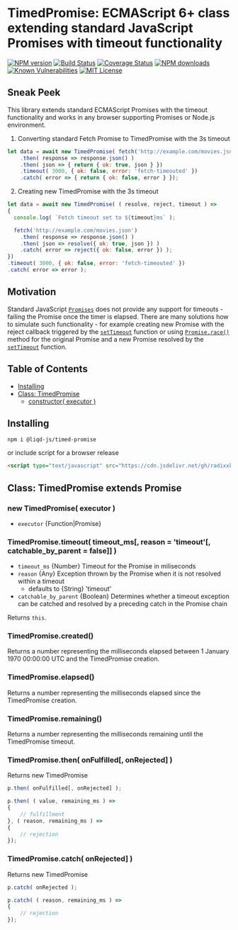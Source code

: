 # TimedPromise: ECMAScript 6+ class extending standard JavaScript Promises with timeout functionality

[![NPM version](https://img.shields.io/npm/v/@liqd-js/timed-promise.svg)](https://img.shields.io/npm/v/@liqd-js/timed-promise.svg)
[![Build Status](https://api.travis-ci.org/liqd-js/timed-promise.svg?branch=master)](hhttps://api.travis-ci.org/liqd-js/timed-promise.svg?branch=master)
[![Coverage Status](https://coveralls.io/repos/github/liqd-js/timed-promise/badge.svg?branch=master)](https://coveralls.io/repos/github/liqd-js/timed-promise/badge.svg?branch=master)
[![NPM downloads](https://img.shields.io/npm/dm/@liqd-js/timed-promise.svg)](https://img.shields.io/npm/dm/@liqd-js/timed-promise.svg)
[![Known Vulnerabilities](https://snyk.io/test/github/liqd-js/timed-promise/badge.svg?targetFile=package.json)](https://snyk.io/test/github/liqd-js/timed-promise/badge.svg?targetFile=package.json)
[![MIT License](https://img.shields.io/badge/license-MIT-blue.svg)](LICENSE)

## Sneak Peek

This library extends standard ECMAScript Promises with the timeout functionality and works in any browser supporting Promises or Node.js environment.

1. Converting standard Fetch Promise to TimedPromise with the 3s timeout
```js
let data = await new TimedPromise( fetch('http://example.com/movies.json') )
	.then( response => response.json() )
	.then( json => { return { ok: true, json } })
	.timeout( 3000, { ok: false, error: 'fetch-timeouted' })
	.catch( error => { return { ok: false, error } });
```
2. Creating new TimedPromise with the 3s timeout
```js
let data = await new TimedPromise( ( resolve, reject, timeout ) =>
{
  console.log( `Fetch timeout set to ${timeout}ms` );

  fetch('http://example.com/movies.json')
    .then( response => response.json() )
    .then( json => resolve({ ok: true, json }) )
    .catch( error => reject({ ok: false, error }) );
})
.timeout( 3000, { ok: false, error: 'fetch-timeouted' })
.catch( error => error );
```

## Motivation

Standard JavaScript [`Promises`](https://developer.mozilla.org/en-US/docs/Web/JavaScript/Reference/Global_Objects/Promise) does not provide any support for timeouts - failing the Promise once the timer is elapsed. There are many solutions how to simulate such functionality - for example creating new Promise with the reject callback triggered by the [`setTimeout`](https://developer.mozilla.org/en-US/docs/Web/API/WindowOrWorkerGlobalScope/setTimeout) function or using [`Promise.race()`](https://developer.mozilla.org/en-US/docs/Web/JavaScript/Reference/Global_Objects/Promise/race) method for the original Promise and a new Promise resolved by the [`setTimeout`](https://developer.mozilla.org/en-US/docs/Web/API/WindowOrWorkerGlobalScope/setTimeout) function.

## Table of Contents

* [Installing](#installing)
* [Class: TimedPromise](#class-timedpromise-extends-promise)
	+ [constructor( executor )](#new-timedpromise-executor)

## Installing

```
npm i @liqd-js/timed-promise
```
or include script for a browser release
```html
<script type="text/javascript" src="https://cdn.jsdelivr.net/gh/radixxko/liqd-timed-promise/dist/timed_promise.min.js"></script>
```

## Class: TimedPromise extends Promise

### new TimedPromise( executor )

- `executor` {Function|Promise}

### TimedPromise.timeout( timeout_ms[, reason = 'timeout'[, catchable_by_parent = false]] )

- `timeout_ms` {Number} Timeout for the Promise in miliseconds
- `reason` {Any} Exception thrown by the Promise when it is not resolved within a timeout
	- defaults to {String} 'timeout'
- `catchable_by_parent` {Boolean} Determines whether a timeout exception can be catched and resolved by a preceding catch in the Promise chain

Returns `this`.

### TimedPromise.created()

Returns a number representing the milliseconds elapsed between 1 January 1970 00:00:00 UTC and the TimedPromise creation.

### TimedPromise.elapsed()

Returns a number representing the milliseconds elapsed since the TimedPromise creation.

### TimedPromise.remaining()

Returns a number representing the milliseconds remaining until the TimedPromise timeout.

### TimedPromise.then( onFulfilled[, onRejected] )

Returns new TimedPromise

```js
p.then( onFulfilled[, onRejected] );

p.then( ( value, remaining_ms ) =>
{
	// fulfillment
}, ( reason, remaining_ms ) =>
{
	// rejection
});
```

### TimedPromise.catch( onRejected] )

Returns new TimedPromise

```js
p.catch( onRejected );

p.catch( ( reason, remaining_ms ) =>
{
	// rejection
});
```
